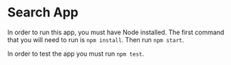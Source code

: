 # Search App

In order to run this app, you must have Node installed.
The first command that you will need to run is `npm install`. Then run `npm start`.

In order to test the app you must run `npm test`.

